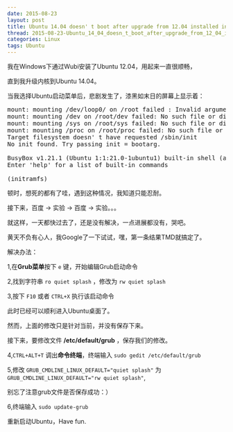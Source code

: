 ```yaml
---
date: 2015-08-23
layout: post
title: Ubuntu 14.04 doesn' t boot after upgrade from 12.04 installed inside Windows 7/8.1
thread: 2015-08-23-Ubuntu_14_04_doesn_t_boot_after_upgrade_from_12_04_installed_inside_Windows.md
categories: Linux
tags: Ubuntu
---
```


我在Windows下通过Wubi安装了Ubuntu 12.04，用起来一直很顺畅，

直到我升级内核到Ubuntu 14.04。

当我选择Ubuntu启动菜单后，悲剧发生了，漆黑如末日的屏幕上显示着：

<pre>
mount: mounting /dev/loop0/ on /root failed : Invalid argument
mount: mounting /dev on /root/dev failed: No such file or directory
mount: mounting /sys on /root/sys failed: No such file or directory
mount: mounting /proc on /root/proc failed: No such file or directory
Target filesystem doesn' t have requested /sbin/init
No init found. Try passing init = bootarg.

BusyBox v1.21.1 (Ubuntu 1:1:21.0-1ubuntu1) built-in shell (ash)
Enter 'help' for a list of built-in commands

(initramfs) _
</pre>

顿时，想死的都有了哇，遇到这种情况，我知道只能忍耐。

接下来，百度 -> 实验  -> 百度  ->  实验。。。

就这样，一天都快过去了，还是没有解决，一点进展都没有，哭吧。

黄天不负有心人，我Google了一下试试，嘿，第一条结果TMD就搞定了。


解决办法：

1,在**Grub菜单**按下 `e`  键，开始编辑Grub启动命令

2,找到字符串   `ro quiet splash` ，修改为  `rw quiet splash`

3,按下 `F10` 或者  `CTRL+X`  执行该启动命令    

此时已经可以顺利进入Ubuntu桌面了。

然而，上面的修改只是针对当前，并没有保存下来。

接下来，要修改文件 **/etc/default/grub** ，保存我们的修改。

4,`CTRL+ALT+T` 调出**命令终端**，终端输入 `sudo gedit /etc/default/grub`

5,修改 `GRUB_CMDLINE_LINUX_DEFAULT="quiet splash"` 
  为 `GRUB_CMDLINE_LINUX_DEFAULT="rw quiet splash"`,
  
  别忘了注意grub文件是否保存成功：）
  
6,终端输入 `sudo update-grub`


重新启动Ubuntu，Have fun.
